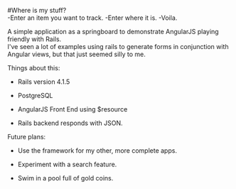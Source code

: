 #Where is my stuff?  
-Enter an item you want to track.
-Enter where it is.
-Voila. 

A simple application as a springboard to demonstrate AngularJS playing friendly with Rails.  
I've seen a lot of examples using rails to generate forms in conjunction with Angular views, but that just seemed silly to me.

Things about this:

* Rails version 4.1.5

* PostgreSQL

* AngularJS Front End using $resource

* Rails backend responds with JSON.

Future plans:

* Use the framework for my other, more complete apps.

* Experiment with a search feature.

* Swim in a pool full of gold coins.

